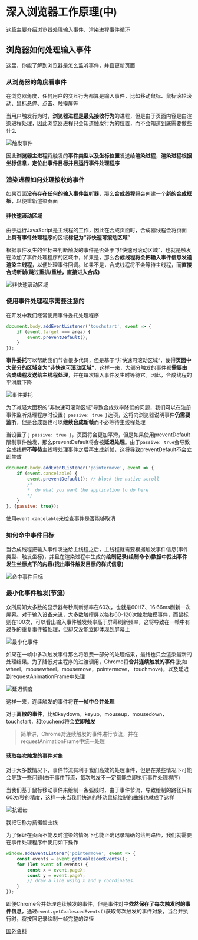 # 深入浏览器工作原理(中)

这篇主要介绍浏览器处理输入事件、渲染进程事件循环

## 浏览器如何处理输入事件

这里，你能了解到浏览器是怎么监听事件，并且更新页面

### 从浏览器的角度看事件

在浏览器角度，任何用户的交互行为都算是输入事件，比如移动鼠标、鼠标滚轮滚动、鼠标悬停、点击、触摸屏等

当用户触发行为时，**浏览器进程是最先接收行为**的进程，但是由于页面内容是由渲染进程处理，因此浏览器进程只会知道触发行为的位置，而不会知道到底需要做些什么

![触发事件](./img/72.png)

因此**浏览器主进程**将触发的**事件类型以及坐标位置**发送**给渲染进程**，**渲染进程根据坐标信息，定位出事件目标并且运行事件处理程序**

### 渲染进程如何处理接收的事件

如果页面**没有存在任何的输入事件监听器**，那么**合成线程**将会创建一个**新的合成框架**，以便重新渲染页面

#### 非快速滚动区域

由于运行JavaScript是主线程的工作，因此在合成页面时，合成器线程会将页面上**具有事件处理程序**的区域**标记为“非快速可滚动区域”**

根据事件发生的坐标来判断触发的事件是否处于“非快速可滚动区域”，也就是触发在添加了事件处理程序的区域中，如果是，那么**合成线程将会把输入事件信息发送渲染主线程**，以便处理事件回调。如果不是，合成线程将不会等待主线程，而**直接合成新帧(跳过重排/重绘，直接进入合成)**

![非快速滚动区域](./img/73.png)

### 使用事件处理程序需要注意的

在开发中我们经常使用事件委托处理程序

```js
document.body.addEventListener('touchstart', event => {
    if (event.target === area) {
        event.preventDefault();
    }
});
```

**事件委托**可以帮助我们节省很多代码，但是基于“非快速可滚动区域”，使得**页面中大部分的区域变为“非快速可滚动区域”**，这样一来，大部分触发的事件都**需要由合成线程发送给主线程处理**，并在每次输入事件发生时等待它。因此，合成线程的平滑度下降

![事件委托](./img/74.png)

为了减轻大面积的“非快速可滚动区域”导致合成效率降低的问题，我们可以在注册事件监听处理程序时设置`{ passive: true }`选项，这将向浏览器说明事件**仍需要监听**，但是合成器也可以**继续合成新帧**而不必等待主线程处理

当设置了`{ passive: true }`，页面将会更加平滑，但是如果使用preventDefault限制事件触发，那么preventDefault将会被**延迟处理**。由于`passive: true`会导致合成线程**不等待**主线程处理事件之后再生成新帧，这将导致preventDefault不会立即生效

```js
document.body.addEventListener('pointermove', event => {
    if (event.cancelable) {
        event.preventDefault(); // block the native scroll
        /*
        *  do what you want the application to do here
        */
    }
}, {passive: true});
```

使用`event.cancelable`来检查事件是否能够取消

### 如何命中事件目标

当合成线程把输入事件发送给主线程之后，主线程就需要根据触发事件信息(事件类型、触发坐标)，并且在渲染过程中生成的**绘制记录(绘制命令)**数据中找出**事件发生坐标点下的内容(找出事件触发目标的样式信息)**

![命中事件目标](./img/75.png)

### 最小化事件触发(节流)

众所周知大多数的显示器每秒刷新频率在60次，也就是60HZ、16.66ms刷新一次屏幕。对于输入设备来说，大多数触摸屏以每秒60-120次触发触摸事件，而鼠标则在100次，可以看出输入事件触发频率高于屏幕刷新频率，这将导致在一帧中有过多的重复事件被处理，但却又没能立即体现到屏幕上

![最小化事件](./img/76.png)

如果在一帧中多次触发事件那么将浪费一部分的处理结果，最终也只会渲染最新的处理结果。为了降低对主程序的过渡调用，Chrome将**合并连续触发的事件**(比如wheel，mousewheel，mousemove，pointermove， touchmove)，以及延迟到requestAnimationFrame中处理

![延迟调度](./img/77.png)

这样一来，连续触发的事件将**在一帧中合并处理**

对于**离散的事件**，比如keydown，keyup，mouseup，mousedown，touchstart，和touchend将会**立即触发**

> 简单讲，Chrome对连续触发的事件进行节流，并在requestAnimationFrame中统一处理

#### 获取每次触发的事件对象

对于大多数情况下，事件节流有利于我们高效的处理事件，但是在某些情况下可能会导致一些问题(由于事件节流，每次触发不一定都能立即执行事件处理程序)

当我们基于鼠标移动事件来绘制一条弧线时，由于事件节流，导致绘制的路径只有60次/秒的精度，这样一来当我们快速的移动鼠标绘制的曲线也就成了这样

![抗锯齿](./img/78.png)

我把它称为抗锯齿曲线

为了保证在页面不能及时渲染的情况下也能正确记录精确的绘制路径，我们就需要在事件处理程序中使用如下操作

```js
window.addEventListener('pointermove', event => {
    const events = event.getCoalescedEvents();
    for (let event of events) {
        const x = event.pageX;
        const y = event.pageY;
        // draw a line using x and y coordinates.
    }
});
```

即便Chrome合并处理连续触发的事件，但是事件对中**依然保存了每次触发时的事件信息**，通过`event.getCoalescedEvents()`获取每次触发的事件对象，当合并执行时，将按照记录绘制一帧完整的路径

[国外资料](https://developers.google.com/web/updates/2018/09/inside-browser-part4)